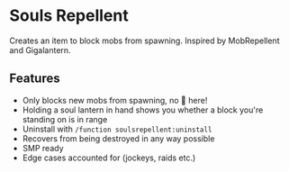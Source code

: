 # Souls Repellent
Creates an item to block mobs from spawning.
Inspired by MobRepellent and Gigalantern.

## Features
- Only blocks new mobs from spawning, no 🧀 here!
- Holding a soul lantern in hand shows you whether a block you're standing on is in range
- Uninstall with `/function soulsrepellent:uninstall`
- Recovers from being destroyed in any way possible
- SMP ready
- Edge cases accounted for (jockeys, raids etc.)